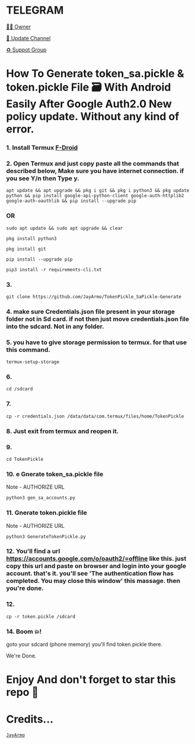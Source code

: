 # TELEGRAM
[🧑‍💻 Owner](https://telegram.me/JayArmo)

[📢 Update Channel](https://telegram.me/Jay_Bots)

[♻️ Suppot Group](https://telegram.me/Jay_Bots_Discussion)

# How To Generate token_sa.pickle & token.pickle File 🗃️  With Android Easily After Google Auth2.0 New policy update. Without any kind of error.
### 1. Install Termux [F-Droid](https://f-droid.org/en/packages/com.termux/)
### 2. Open Termux and just copy paste all the commands that described below, Make sure you have internet connection. if you see Y/n then Type y.
```
apt update && apt upgrade && pkg i git && pkg i python3 && pkg update python && pip install google-api-python-client google-auth-httplib2 google-auth-oauthlib && pip install --upgrade pip
```
### OR
```
sudo apt update && sudo apt upgrade && clear
```

```
pkg install python3
```

```
pkg install git
```

```
pip install --upgrade pip
```

```
pip3 install -r requirements-cli.txt
```

### 3.
```
git clone https://github.com/JayArmo/TokenPickle_SaPickle-Generate
```
### 4. make sure Credentials.json file present in your storage folder not in Sd card. if not then just move credentials.json file into the sdcard. Not in any folder.
### 5. you have to give storage permission to termux. for that use this command.
```
termux-setup-storage
```
### 6. 
```
cd /sdcard
```
### 7. 
```
cp -r credentials.json /data/data/com.termux/files/home/TokenPickle
```
### 8. Just exit from termux and reopen it.
### 9.
```
cd TokenPickle
```
### 10. e Gnerate token_sa.pickle file 
Note - AUTHORIZE URL
```
python3 gen_sa_accounts.py
```
### 11. Gnerate token.pickle file 
Note - AUTHORIZE URL
```
python3 GenerateTokenPickle.py
```
### 12. You'll find a url https://accounts.google.com/o/oauth2/=offline like this. just copy this url and paste on browser and login into your google account. that's it. you'll see 'The authentication flow has completed. You may close this window' this massage. then you're done.
### 12. 
```
cp -r token.pickle /sdcard
```
### 14. Boom 💥! 
goto your sdcard (phone memory) you'll find token.pickle there.

We're Done.
# Enjoy And don't forget to star this repo 🙂

# Credits...
[`JayArmo`](https://github.com/JayArmo)
